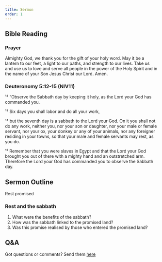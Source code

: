 ```yaml
---
title: Sermon 
order: 1
---
```


## Bible Reading

### Prayer
Almighty God, we thank you for the gift of your holy word. May it be a lantern to our feet, a light to our paths, and strength to our lives. Take us and use us to love and serve all people in the power of the Holy Spirit and in the name of your Son Jesus Christ our Lord. Amen.

### Deuteronomy 5:12-15 (NIV11)
¹² “Observe the Sabbath day by keeping it holy, as the Lord your God has commanded you.

¹³ Six days you shall labor and do all your work,

¹⁴ but the seventh day is a sabbath to the Lord your God. On it you shall not do any work, neither you, nor your son or daughter, nor your male or female servant, nor your ox, your donkey or any of your animals, nor any foreigner residing in your towns, so that your male and female servants may rest, as you do.

¹⁵ Remember that you were slaves in Egypt and that the Lord your God brought you out of there with a mighty hand and an outstretched arm. Therefore the Lord your God has commanded you to observe the Sabbath day.

## Sermon Outline
Rest promised

### Rest and the sabbath
1. What were the benefits of the sabbath?
2. How was the sabbath linked to the promised land?
3. Was this promise realised by those who entered the promised land?

## Q&A
Got questions or comments? Send them [here](https://tinyurl.com/SGHACQuestionsAnswers)
